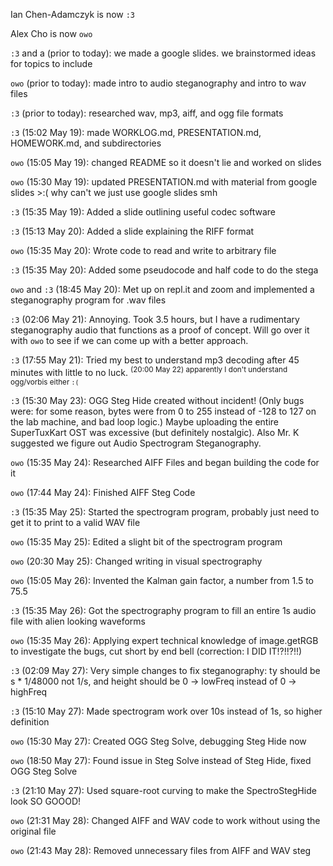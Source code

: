 Ian Chen-Adamczyk is now `:3`

Alex Cho is now `owo`

`:3` and a (prior to today): we made a google slides. we brainstormed ideas for topics to include

`owo` (prior to today): made intro to audio steganography and intro to wav files

`:3` (prior to today): researched wav, mp3, aiff, and ogg file formats

`:3` (15:02 May 19): made WORKLOG.md, PRESENTATION.md, HOMEWORK.md, and subdirectories

`owo` (15:05 May 19): changed README so it doesn't lie and worked on slides

`owo` (15:30 May 19): updated PRESENTATION.md with material from google slides >:( why can't we just use google slides smh

`:3` (15:35 May 19): Added a slide outlining useful codec software

`:3` (15:13 May 20): Added a slide explaining the RIFF format

`owo` (15:35 May 20): Wrote code to read and write to arbitrary file

`:3` (15:35 May 20): Added some pseudocode and half code to do the stega

`owo` and `:3` (18:45 May 20): Met up on repl.it and zoom and implemented a steganography program for .wav files

`:3` (02:06 May 21): Annoying. Took 3.5 hours, but I have a rudimentary steganography audio that functions as a proof of concept. Will go over it with `owo` to see if we can come up with a better approach.

`:3` (17:55 May 21): Tried my best to understand mp3 decoding after 45 minutes with little to no luck. <sup>(20:00 May 22) apparently I don't understand ogg/vorbis either `:(`</sup>

`:3` (15:30 May 23): OGG Steg Hide created without incident! (Only bugs were: for some reason, bytes were from 0 to 255 instead of -128 to 127 on the lab machine, and bad loop logic.) Maybe uploading the entire SuperTuxKart OST was excessive (but definitely nostalgic). Also Mr. K suggested we figure out Audio Spectrogram Steganography.

`owo` (15:35 May 24): Researched AIFF Files and began building the code for it

`owo` (17:44 May 24): Finished AIFF Steg Code

`:3` (15:35 May 25): Started the spectrogram program, probably just need to get it to print to a valid WAV file

`owo` (15:35 May 25): Edited a slight bit of the spectrogram program 

`owo` (20:30 May 25): Changed writing in visual spectrography 

`owo` (15:05 May 26): Invented the Kalman gain factor, a number from 1.5 to 75.5

`:3` (15:35 May 26): Got the spectrography program to fill an entire 1s audio file with alien looking waveforms

`owo` (15:35 May 26): Applying expert technical knowledge of image.getRGB to investigate the bugs, cut short by end bell (correction: I DID IT!?!!?!!)

`:3` (02:09 May 27): Very simple changes to fix steganography: ty should be s * 1/48000 not 1/s, and height should be 0 -> lowFreq instead of 0 -> highFreq

`:3` (15:10 May 27): Made spectrogram work over 10s instead of 1s, so higher definition

`owo` (15:30 May 27): Created OGG Steg Solve, debugging Steg Hide now

`owo` (18:50 May 27): Found issue in Steg Solve instead of Steg Hide, fixed OGG Steg Solve

`:3` (21:10 May 27): Used square-root curving to make the SpectroStegHide look SO GOOOD!

`owo` (21:31 May 28): Changed AIFF and WAV code to work without using the original file

`owo` (21:43 May 28): Removed unnecessary files from AIFF and WAV steg
